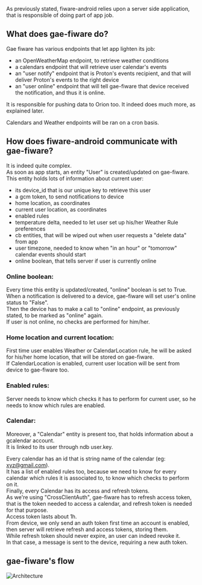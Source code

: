 As previously stated, fiware-android relies upon a server side application, that is responsible of doing part of app job.


## What does gae-fiware do?

Gae fiware has various endpoints that let app lighten its job:

* an OpenWeatherMap endpoint, to retrieve weather conditions
* a calendars endpoint that will retrieve user calendar's events
* an "user notify" endpoint that is Proton's events recipient, and that will deliver Proton's events to the right device
* an "user online" endpoint that will tell gae-fiware that device received the notification, and thus it is online.

It is responsible for pushing data to Orion too. It indeed does much more, as explained later.

Calendars and Weather endpoints will be ran on a cron basis.


## How does fiware-android communicate with gae-fiware?

It is indeed quite complex.  
As soon as app starts, an entity "User" is created/updated on gae-fiware.  
This entity holds lots of information about current user:
* its device_id that is our unique key to retrieve this user
* a gcm token, to send notifications to device
* home location, as coordinates
* current user location, as coordinates
* enabled rules
* temperature delta, needed to let user set up his/her Weather Rule preferences
* cb entities, that will be wiped out when user requests a "delete data" from app
* user timezone, needed to know when "in an hour" or "tomorrow" calendar events should start
* online boolean, that tells server if user is currently online

### Online boolean:
Every time this entity is updated/created, "online" boolean is set to True.  
When a notification is delivered to a device, gae-fiware will set user's online status to "False".  
Then the device has to make a call to "online" endpoint, as previously stated, to be marked as "online" again.  
If user is not online, no checks are performed for him/her.  

### Home location and current location:
First time user enables Weather or CalendarLocation rule, he will be asked for his/her home location, that will be stored on gae-fiware.  
If CalendarLocation is enabled, current user location will be sent from device to gae-fiware too.

### Enabled rules:
Server needs to know which checks it has to perform for current user, so he needs to know which rules are enabled.

### Calendar:
Moreover, a "Calendar" entity is present too, that holds information about a gcalendar account.  
It is linked to its user through ndb user.key.

Every calendar has an id that is string name of the calendar (eg: xyz@gmail.com).  
It has a list of enabled rules too, because we need to know for every calendar which rules it is associated to, to know which checks to perform on it.  
Finally, every Calendar has its access and refresh tokens.  
As we're using "CrossClientAuth", gae-fiware has to refresh access token, that is the token needed to access a calendar, and refresh token is needed for that purpose.  
Access token lasts about 1h.  
From device, we only send an auth token first time an account is enabled, then server will retrieve refresh and access tokens, storing them.  
While refresh token should never expire, an user can indeed revoke it.  
In that case, a message is sent to the device, requiring a new auth token.

## gae-fiware's flow
![Architecture](https://github.com/atooma/fiware-android/blob/master/DOC/assets/gae-fiware-diagram.png)